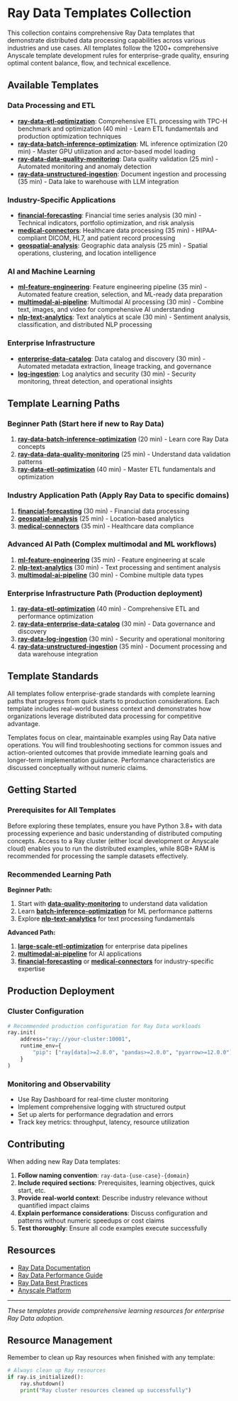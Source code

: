 # Ray Data Templates Collection

This collection contains comprehensive Ray Data templates that demonstrate distributed data processing capabilities across various industries and use cases. All templates follow the 1200+ comprehensive Anyscale template development rules for enterprise-grade quality, ensuring optimal content balance, flow, and technical excellence.

## Available Templates

### **Data Processing and ETL**
- **[ray-data-etl-optimization](./ray-data-etl-optimization/)**: Comprehensive ETL processing with TPC-H benchmark and optimization (40 min) - Learn ETL fundamentals and production optimization techniques
- **[ray-data-batch-inference-optimization](./ray-data-batch-inference-optimization/)**: ML inference optimization (20 min) - Master GPU utilization and actor-based model loading
- **[ray-data-data-quality-monitoring](./ray-data-data-quality-monitoring/)**: Data quality validation (25 min) - Automated monitoring and anomaly detection
- **[ray-data-unstructured-ingestion](./ray-data-unstructured-ingestion/)**: Document ingestion and processing (35 min) - Data lake to warehouse with LLM integration

### **Industry-Specific Applications**
- **[financial-forecasting](./ray-data-financial-forecasting/)**: Financial time series analysis (30 min) - Technical indicators, portfolio optimization, and risk analysis
- **[medical-connectors](./ray-data-medical-connectors/)**: Healthcare data processing (35 min) - HIPAA-compliant DICOM, HL7, and patient record processing  
- **[geospatial-analysis](./ray-data-geospatial-analysis/)**: Geographic data analysis (25 min) - Spatial operations, clustering, and location intelligence

### **AI and Machine Learning**
- **[ml-feature-engineering](./ray-data-ml-feature-engineering/)**: Feature engineering pipeline (35 min) - Automated feature creation, selection, and ML-ready data preparation
- **[multimodal-ai-pipeline](./ray-data-multimodal-ai-pipeline/)**: Multimodal AI processing (30 min) - Combine text, images, and video for comprehensive AI understanding
- **[nlp-text-analytics](./ray-data-nlp-text-analytics/)**: Text analytics at scale (30 min) - Sentiment analysis, classification, and distributed NLP processing

### **Enterprise Infrastructure**
- **[enterprise-data-catalog](./ray-data-enterprise-data-catalog/)**: Data catalog and discovery (30 min) - Automated metadata extraction, lineage tracking, and governance
- **[log-ingestion](./ray-data-log-ingestion/)**: Log analytics and security (30 min) - Security monitoring, threat detection, and operational insights

## Template Learning Paths

### **Beginner Path** (Start here if new to Ray Data)
1. **[ray-data-batch-inference-optimization](./ray-data-batch-inference-optimization/)** (20 min) - Learn core Ray Data concepts
2. **[ray-data-data-quality-monitoring](./ray-data-data-quality-monitoring/)** (25 min) - Understand data validation patterns
3. **[ray-data-etl-optimization](./ray-data-etl-optimization/)** (40 min) - Master ETL fundamentals and optimization

### **Industry Application Path** (Apply Ray Data to specific domains)
1. **[financial-forecasting](./ray-data-financial-forecasting/)** (30 min) - Financial data processing
2. **[geospatial-analysis](./ray-data-geospatial-analysis/)** (25 min) - Location-based analytics
3. **[medical-connectors](./ray-data-medical-connectors/)** (35 min) - Healthcare data compliance

### **Advanced AI Path** (Complex multimodal and ML workflows)
1. **[ml-feature-engineering](./ray-data-ml-feature-engineering/)** (35 min) - Feature engineering at scale
2. **[nlp-text-analytics](./ray-data-nlp-text-analytics/)** (30 min) - Text processing and sentiment analysis
3. **[multimodal-ai-pipeline](./ray-data-multimodal-ai-pipeline/)** (30 min) - Combine multiple data types

### **Enterprise Infrastructure Path** (Production deployment)
1. **[ray-data-etl-optimization](./ray-data-etl-optimization/)** (40 min) - Comprehensive ETL and performance optimization
2. **[ray-data-enterprise-data-catalog](./ray-data-enterprise-data-catalog/)** (30 min) - Data governance and discovery
3. **[ray-data-log-ingestion](./ray-data-log-ingestion/)** (30 min) - Security and operational monitoring
4. **[ray-data-unstructured-ingestion](./ray-data-unstructured-ingestion/)** (35 min) - Document processing and data warehouse integration

## Template Standards

All templates follow enterprise-grade standards with complete learning paths that progress from quick starts to production considerations. Each template includes real-world business context and demonstrates how organizations leverage distributed data processing for competitive advantage.

Templates focus on clear, maintainable examples using Ray Data native operations. You will find troubleshooting sections for common issues and action-oriented outcomes that provide immediate learning goals and longer-term implementation guidance. Performance characteristics are discussed conceptually without numeric claims.

## Getting Started

### Prerequisites for All Templates

Before exploring these templates, ensure you have Python 3.8+ with data processing experience and basic understanding of distributed computing concepts. Access to a Ray cluster (either local development or Anyscale cloud) enables you to run the distributed examples, while 8GB+ RAM is recommended for processing the sample datasets effectively.

### Recommended Learning Path

**Beginner Path:**
1. Start with **[data-quality-monitoring](./ray-data-data-quality-monitoring/)** to understand data validation
2. Learn **[batch-inference-optimization](./ray-data-batch-inference-optimization/)** for ML performance patterns
3. Explore **[nlp-text-analytics](./ray-data-nlp-text-analytics/)** for text processing fundamentals

**Advanced Path:**
1. **[large-scale-etl-optimization](./ray-data-large-scale-etl-optimization/)** for enterprise data pipelines
2. **[multimodal-ai-pipeline](./ray-data-multimodal-ai-pipeline/)** for AI applications
3. **[financial-forecasting](./ray-data-financial-forecasting/)** or **[medical-connectors](./ray-data-medical-connectors/)** for industry-specific expertise

## Production Deployment

### Cluster Configuration
```python
# Recommended production configuration for Ray Data workloads
ray.init(
    address="ray://your-cluster:10001",
    runtime_env={
        "pip": ["ray[data]>=2.8.0", "pandas>=2.0.0", "pyarrow>=12.0.0"]
    }
)
```

### Monitoring and Observability
- Use Ray Dashboard for real-time cluster monitoring
- Implement comprehensive logging with structured output
- Set up alerts for performance degradation and errors
- Track key metrics: throughput, latency, resource utilization

## Contributing

When adding new Ray Data templates:

1. **Follow naming convention**: `ray-data-{use-case}-{domain}`
2. **Include required sections**: Prerequisites, learning objectives, quick start, etc.
3. **Provide real-world context**: Describe industry relevance without quantified impact claims
4. **Explain performance considerations**: Discuss configuration and patterns without numeric speedups or cost claims
5. **Test thoroughly**: Ensure all code examples execute successfully

## Resources

- [Ray Data Documentation](https://docs.ray.io/en/latest/data/index.html)
- [Ray Data Performance Guide](https://docs.ray.io/en/latest/data/performance-tips.html)
- [Ray Data Best Practices](https://docs.ray.io/en/latest/data/best-practices.html)
- [Anyscale Platform](https://www.anyscale.com/)

---

*These templates provide comprehensive learning resources for enterprise Ray Data adoption.*

## Resource Management

Remember to clean up Ray resources when finished with any template:

```python
# Always clean up Ray resources
if ray.is_initialized():
    ray.shutdown()
    print("Ray cluster resources cleaned up successfully")
```
